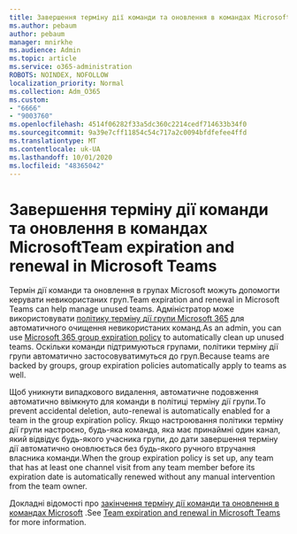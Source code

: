 ```yaml
---
title: Завершення терміну дії команди та оновлення в командах Microsoft
ms.author: pebaum
author: pebaum
manager: mnirkhe
ms.audience: Admin
ms.topic: article
ms.service: o365-administration
ROBOTS: NOINDEX, NOFOLLOW
localization_priority: Normal
ms.collection: Adm_O365
ms.custom:
- "6666"
- "9003760"
ms.openlocfilehash: 4514f06282f33a5dc360c2214cedf714633b34f0
ms.sourcegitcommit: 9a39e7cff11854c54c717a2c0094bfdfefee4ffd
ms.translationtype: MT
ms.contentlocale: uk-UA
ms.lasthandoff: 10/01/2020
ms.locfileid: "48365042"
---
```

# <a name="team-expiration-and-renewal-in-microsoft-teams"></a><span data-ttu-id="8a31e-102">Завершення терміну дії команди та оновлення в командах Microsoft</span><span class="sxs-lookup"><span data-stu-id="8a31e-102">Team expiration and renewal in Microsoft Teams</span></span>

<span data-ttu-id="8a31e-103">Термін дії команди та оновлення в групах Microsoft можуть допомогти керувати невикористаних груп.</span><span class="sxs-lookup"><span data-stu-id="8a31e-103">Team expiration and renewal in Microsoft Teams can help manage unused teams.</span></span> <span data-ttu-id="8a31e-104">Адміністратор може використовувати  [політику терміну дії групи Microsoft 365](https://docs.microsoft.com/microsoft-365/admin/create-groups/office-365-groups-expiration-policy)  для автоматичного очищення невикористаних команд.</span><span class="sxs-lookup"><span data-stu-id="8a31e-104">As an admin, you can use  [Microsoft 365 group expiration policy](https://docs.microsoft.com/microsoft-365/admin/create-groups/office-365-groups-expiration-policy)  to automatically clean up unused teams.</span></span> <span data-ttu-id="8a31e-105">Оскільки команди підтримуються групами, політики терміну дії групи автоматично застосовуватимуться до груп.</span><span class="sxs-lookup"><span data-stu-id="8a31e-105">Because teams are backed by groups, group expiration policies automatically apply to teams as well.</span></span>

<span data-ttu-id="8a31e-106">Щоб уникнути випадкового видалення, автоматичне подовження автоматично ввімкнуто для команди в політиці терміну дії групи.</span><span class="sxs-lookup"><span data-stu-id="8a31e-106">To prevent accidental deletion, auto-renewal is automatically enabled for a team in the group expiration policy.</span></span> <span data-ttu-id="8a31e-107">Якщо настроювання політики терміну дії групи настроєно, будь-яка команда, яка має принаймні один канал, який відвідує будь-якого учасника групи, до дати завершення терміну дії автоматично оновлюється без будь-якого ручного втручання власника команди.</span><span class="sxs-lookup"><span data-stu-id="8a31e-107">When the group expiration policy is set up, any team that has at least one channel visit from any team member before its expiration date is automatically renewed without any manual intervention from the team owner.</span></span>  

<span data-ttu-id="8a31e-108">Докладні відомості про  [закінчення терміну дії команди та оновлення в командах Microsoft](https://docs.microsoft.com/microsoftteams/team-expiration-renewal)  .</span><span class="sxs-lookup"><span data-stu-id="8a31e-108">See  [Team expiration and renewal in Microsoft Teams](https://docs.microsoft.com/microsoftteams/team-expiration-renewal)  for more information.</span></span>
